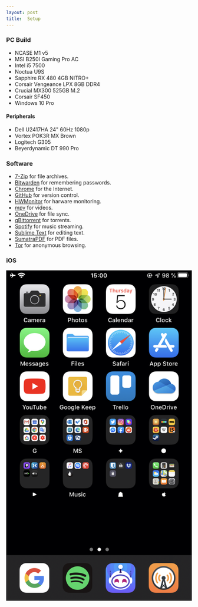 ```yaml
---
layout: post
title:  Setup
---
```


### PC Build
* NCASE M1 v5
* MSI B250I Gaming Pro AC
* Intel i5 7500
* Noctua U9S
* Sapphire RX 480 4GB NITRO+
* Corsair Vengeance LPX 8GB DDR4
* Crucial MX300 525GB M.2
* Corsair SF450
* Windows 10 Pro

#### Peripherals
* Dell U2417HA 24" 60Hz 1080p
* Vortex POK3R MX Brown
* Logitech G305
* Beyerdynamic DT 990 Pro

### Software
* [7-Zip](https://www.7-zip.org/) for file archives.
* [Bitwarden](https://bitwarden.com/) for remembering passwords.
* [Chrome](https://www.google.com/chrome/) for the Internet.
* [GitHub](https://desktop.github.com/) for version control.
* [HWMonitor](https://www.cpuid.com/softwares/hwmonitor.html) for harware monitoring.
* [mpv](https://mpv.io/) for videos.
* [OneDrive](https://onedrive.live.com/) for file sync.
* [qBittorrent](https://www.qbittorrent.org/) for torrents.
* [Spotify](https://www.spotify.com/) for music streaming.
* [Sublime Text](https://www.sublimetext.com/) for editing text.
* [SumatraPDF](https://www.sumatrapdfreader.org/free-pdf-reader.html) for PDF files.
* [Tor](https://www.torproject.org/download/) for anonymous browsing.

### iOS
![iPhone](/_posts/ios.png)